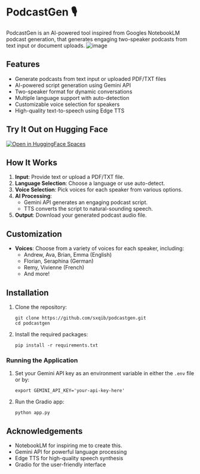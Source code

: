 # PodcastGen 🎙️

PodcastGen is an AI-powered tool inspired from Googles NotebookLM podcast generation, that generates engaging two-speaker podcasts from text input or document uploads.
![image](https://github.com/user-attachments/assets/7ab0fecd-69b0-4fb2-99e2-0e29e701ab66)

## Features

- Generate podcasts from text input or uploaded PDF/TXT files
- AI-powered script generation using Gemini API
- Two-speaker format for dynamic conversations
- Multiple language support with auto-detection
- Customizable voice selection for speakers
- High-quality text-to-speech using Edge TTS

## Try It Out on Hugging Face
[![Open in HuggingFace Spaces](https://img.shields.io/badge/%F0%9F%A4%97%20Hugging%20Face-Spaces-blue)](https://huggingface.co/spaces/saq1b/podcastgen)

## How It Works

1. **Input**: Provide text or upload a PDF/TXT file.
2. **Language Selection**: Choose a language or use auto-detect.
3. **Voice Selection**: Pick voices for each speaker from various options.
4. **AI Processing**: 
   - Gemini API generates an engaging podcast script.
   - TTS converts the script to natural-sounding speech.
5. **Output**: Download your generated podcast audio file.

## Customization

- **Voices**: Choose from a variety of voices for each speaker, including:
  - Andrew, Ava, Brian, Emma (English)
  - Florian, Seraphina (German)
  - Remy, Vivienne (French)
  - And more!

## Installation

1. Clone the repository:
   ```
   git clone https://github.com/sxqib/podcastgen.git
   cd podcastgen
   ```

2. Install the required packages:
   ```
   pip install -r requirements.txt
   ```

### Running the Application

1. Set your Gemini API key as an environment variable in either the `.env` file or by:
   ```
   export GEMINI_API_KEY='your-api-key-here'
   ```

2. Run the Gradio app:
   ```
   python app.py
   ```

## Acknowledgements

- NotebookLM for inspiring me to create this.
- Gemini API for powerful language processing
- Edge TTS for high-quality speech synthesis
- Gradio for the user-friendly interface

